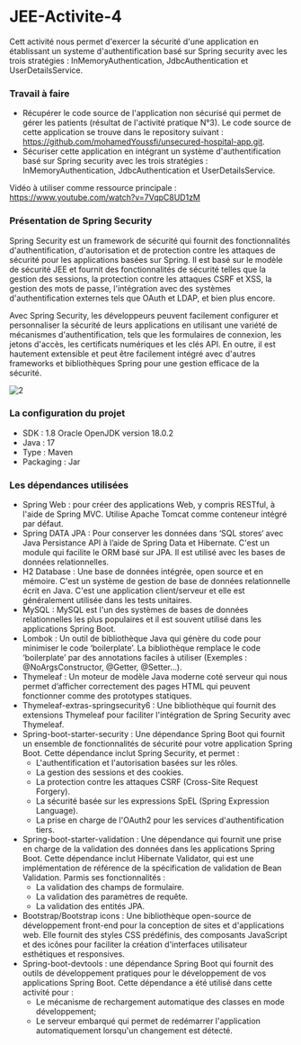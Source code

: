 # JEE-Activite-4

Cett activité nous permet d'exercer la sécurité d'une application en établissant un systeme d'authentification basé sur Spring security avec les trois stratégies : InMemoryAuthentication, JdbcAuthentication et UserDetailsService.

### Travail à faire ###

- Récupérer le code source de l'application non sécurisé qui permet de gérer les patients (résultat de l'activité pratique N°3). Le code source de cette application se trouve dans le repository suivant : https://github.com/mohamedYoussfi/unsecured-hospital-app.git.
- Sécuriser cette application en intégrant un système d'authentification basé sur Spring security avec les trois stratégies : InMemoryAuthentication, JdbcAuthentication et UserDetailsService.

Vidéo à utiliser comme ressource principale : https://www.youtube.com/watch?v=7VqpC8UD1zM

### Présentation de Spring Security ### 

Spring Security est un framework de sécurité qui fournit des fonctionnalités d'authentification, d'autorisation et de protection contre les attaques de sécurité pour les applications basées sur Spring. Il est basé sur le modèle de sécurité JEE et fournit des fonctionnalités de sécurité telles que la gestion des sessions, la protection contre les attaques CSRF et XSS, la gestion des mots de passe, l'intégration avec des systèmes d'authentification externes tels que OAuth et LDAP, et bien plus encore.

Avec Spring Security, les développeurs peuvent facilement configurer et personnaliser la sécurité de leurs applications en utilisant une variété de mécanismes d'authentification, tels que les formulaires de connexion, les jetons d'accès, les certificats numériques et les clés API. En outre, il est hautement extensible et peut être facilement intégré avec d'autres frameworks et bibliothèques Spring pour une gestion efficace de la sécurité.

![2](https://user-images.githubusercontent.com/60039200/232334960-24988d89-72d4-4a5a-b77a-068d80fb634c.PNG)


### La configuration du projet ### 
- SDK : 1.8 Oracle OpenJDK version 18.0.2
- Java : 17
- Type : Maven 
- Packaging : Jar 

### Les dépendances utilisées ### 
- Spring Web : pour créer des applications Web, y compris RESTful, à l'aide de Spring MVC. Utilise Apache Tomcat comme conteneur intégré par défaut.
- Spring DATA JPA : Pour conserver les données dans ‘SQL stores‘ avec Java Persistance API à l’aide de Spring Data et Hibernate. C'est un module qui facilite le ORM basé sur JPA. Il est utilisé avec les bases de données relationnelles.
- H2 Database : Une base de données intégrée, open source et en mémoire. C'est un système de gestion de base de données relationnelle écrit en Java. C'est une application client/serveur et elle est généralement utilisée dans les tests unitaires.
- MySQL : MySQL est l'un des systèmes de bases de données relationnelles les plus populaires et il est souvent utilisé dans les applications Spring Boot.
- Lombok : Un outil de bibliothèque Java qui génère du code pour minimiser le code ‘boilerplate’. La bibliothèque remplace le code ‘boilerplate’ par des annotations faciles à utiliser (Exemples : @NoArgsConstructor, @Getter, @Setter…).
- Thymeleaf : Un moteur de modèle Java moderne coté serveur qui nous permet d’afficher correctement des pages HTML qui peuvent fonctionner comme des prototypes statiques.
- Thymeleaf-extras-springsecurity6 : Une bibliothèque qui fournit des extensions Thymeleaf pour faciliter l'intégration de Spring Security avec Thymeleaf.
- Spring-boot-starter-security : Une dépendance Spring Boot qui fournit un ensemble de fonctionnalités de sécurité pour votre application Spring Boot. Cette dépendance inclut Spring Security, et permet :
    * L'authentification et l'autorisation basées sur les rôles.
    * La gestion des sessions et des cookies.
    * La protection contre les attaques CSRF (Cross-Site Request Forgery).
    * La sécurité basée sur les expressions SpEL (Spring Expression Language).
    * La prise en charge de l'OAuth2 pour les services d'authentification tiers.
- Spring-boot-starter-validation : Une dépendance qui fournit une prise en charge de la validation des données dans les applications Spring Boot. Cette dépendance inclut Hibernate Validator, qui est une implémentation de référence de la spécification de validation de Bean Validation. Parmis ses fonctionnalités :
    * La validation des champs de formulaire.
    * La validation des paramètres de requête.
    * La validation des entités JPA.
- Bootstrap/Bootstrap icons : Une bibliothèque open-source de développement front-end pour la conception de sites et d'applications web. Elle fournit des styles CSS prédéfinis, des composants JavaScript et des icônes pour faciliter la création d'interfaces utilisateur esthétiques et responsives.
- Spring-boot-devtools : une dépendance Spring Boot qui fournit des outils de développement pratiques pour le développement de vos applications Spring Boot. Cette dépendance a été utilisé dans cette activité pour :
    * Le mécanisme de rechargement automatique des classes en mode développement; 
    * Le serveur embarqué qui permet de redémarrer l'application automatiquement lorsqu'un changement est détecté.

